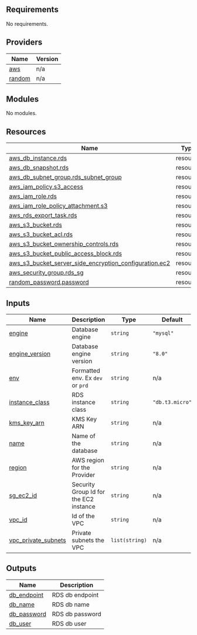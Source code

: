 <!-- BEGIN_TF_DOCS -->
## Requirements

No requirements.

## Providers

| Name | Version |
|------|---------|
| <a name="provider_aws"></a> [aws](#provider\_aws) | n/a |
| <a name="provider_random"></a> [random](#provider\_random) | n/a |

## Modules

No modules.

## Resources

| Name | Type |
|------|------|
| [aws_db_instance.rds](https://registry.terraform.io/providers/hashicorp/aws/latest/docs/resources/db_instance) | resource |
| [aws_db_snapshot.rds](https://registry.terraform.io/providers/hashicorp/aws/latest/docs/resources/db_snapshot) | resource |
| [aws_db_subnet_group.rds_subnet_group](https://registry.terraform.io/providers/hashicorp/aws/latest/docs/resources/db_subnet_group) | resource |
| [aws_iam_policy.s3_access](https://registry.terraform.io/providers/hashicorp/aws/latest/docs/resources/iam_policy) | resource |
| [aws_iam_role.rds](https://registry.terraform.io/providers/hashicorp/aws/latest/docs/resources/iam_role) | resource |
| [aws_iam_role_policy_attachment.s3](https://registry.terraform.io/providers/hashicorp/aws/latest/docs/resources/iam_role_policy_attachment) | resource |
| [aws_rds_export_task.rds](https://registry.terraform.io/providers/hashicorp/aws/latest/docs/resources/rds_export_task) | resource |
| [aws_s3_bucket.rds](https://registry.terraform.io/providers/hashicorp/aws/latest/docs/resources/s3_bucket) | resource |
| [aws_s3_bucket_acl.rds](https://registry.terraform.io/providers/hashicorp/aws/latest/docs/resources/s3_bucket_acl) | resource |
| [aws_s3_bucket_ownership_controls.rds](https://registry.terraform.io/providers/hashicorp/aws/latest/docs/resources/s3_bucket_ownership_controls) | resource |
| [aws_s3_bucket_public_access_block.rds](https://registry.terraform.io/providers/hashicorp/aws/latest/docs/resources/s3_bucket_public_access_block) | resource |
| [aws_s3_bucket_server_side_encryption_configuration.ec2](https://registry.terraform.io/providers/hashicorp/aws/latest/docs/resources/s3_bucket_server_side_encryption_configuration) | resource |
| [aws_security_group.rds_sg](https://registry.terraform.io/providers/hashicorp/aws/latest/docs/resources/security_group) | resource |
| [random_password.password](https://registry.terraform.io/providers/hashicorp/random/latest/docs/resources/password) | resource |

## Inputs

| Name | Description | Type | Default | Required |
|------|-------------|------|---------|:--------:|
| <a name="input_engine"></a> [engine](#input\_engine) | Database engine | `string` | `"mysql"` | no |
| <a name="input_engine_version"></a> [engine\_version](#input\_engine\_version) | Database engine version | `string` | `"8.0"` | no |
| <a name="input_env"></a> [env](#input\_env) | Formatted env. Ex `dev` or `prd` | `string` | n/a | yes |
| <a name="input_instance_class"></a> [instance\_class](#input\_instance\_class) | RDS instance class | `string` | `"db.t3.micro"` | no |
| <a name="input_kms_key_arn"></a> [kms\_key\_arn](#input\_kms\_key\_arn) | KMS Key ARN | `string` | n/a | yes |
| <a name="input_name"></a> [name](#input\_name) | Name of the database | `string` | n/a | yes |
| <a name="input_region"></a> [region](#input\_region) | AWS region for the Provider | `string` | n/a | yes |
| <a name="input_sg_ec2_id"></a> [sg\_ec2\_id](#input\_sg\_ec2\_id) | Security Group Id for the EC2 instance | `string` | n/a | yes |
| <a name="input_vpc_id"></a> [vpc\_id](#input\_vpc\_id) | Id of the VPC | `string` | n/a | yes |
| <a name="input_vpc_private_subnets"></a> [vpc\_private\_subnets](#input\_vpc\_private\_subnets) | Private subnets the VPC | `list(string)` | n/a | yes |

## Outputs

| Name | Description |
|------|-------------|
| <a name="output_db_endpoint"></a> [db\_endpoint](#output\_db\_endpoint) | RDS db endpoint |
| <a name="output_db_name"></a> [db\_name](#output\_db\_name) | RDS db name |
| <a name="output_db_password"></a> [db\_password](#output\_db\_password) | RDS db password |
| <a name="output_db_user"></a> [db\_user](#output\_db\_user) | RDS db user |
<!-- END_TF_DOCS -->